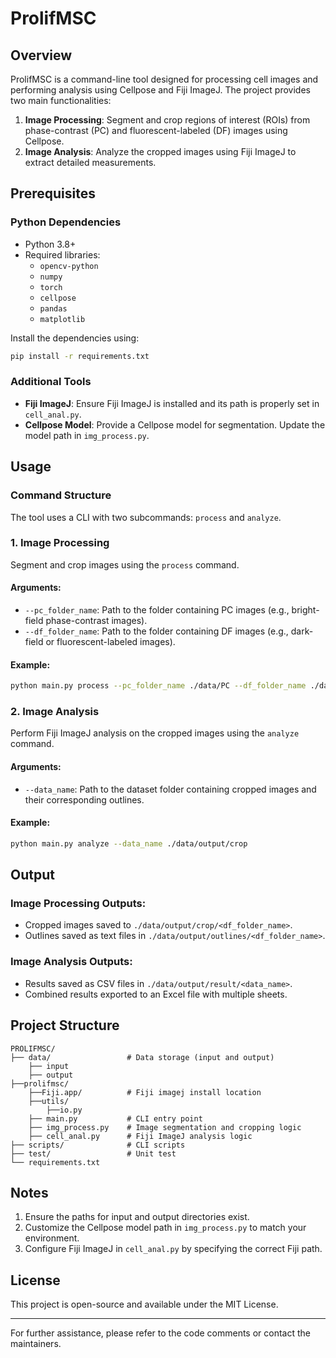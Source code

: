 # ProlifMSC

## Overview
ProlifMSC is a command-line tool designed for processing cell images and performing analysis using Cellpose and Fiji ImageJ. The project provides two main functionalities:

1. **Image Processing**: Segment and crop regions of interest (ROIs) from phase-contrast (PC) and fluorescent-labeled (DF) images using Cellpose.
2. **Image Analysis**: Analyze the cropped images using Fiji ImageJ to extract detailed measurements.

## Prerequisites

### Python Dependencies
- Python 3.8+
- Required libraries:
  - `opencv-python`
  - `numpy`
  - `torch`
  - `cellpose`
  - `pandas`
  - `matplotlib`

Install the dependencies using:
```bash
pip install -r requirements.txt
```

### Additional Tools
- **Fiji ImageJ**: Ensure Fiji ImageJ is installed and its path is properly set in `cell_anal.py`.
- **Cellpose Model**: Provide a Cellpose model for segmentation. Update the model path in `img_process.py`.

## Usage

### Command Structure
The tool uses a CLI with two subcommands: `process` and `analyze`.

### 1. Image Processing
Segment and crop images using the `process` command.

#### Arguments:
- `--pc_folder_name`: Path to the folder containing PC images (e.g., bright-field phase-contrast images).
- `--df_folder_name`: Path to the folder containing DF images (e.g., dark-field or fluorescent-labeled images).

#### Example:
```bash
python main.py process --pc_folder_name ./data/PC --df_folder_name ./data/DF
```

### 2. Image Analysis
Perform Fiji ImageJ analysis on the cropped images using the `analyze` command.

#### Arguments:
- `--data_name`: Path to the dataset folder containing cropped images and their corresponding outlines.

#### Example:
```bash
python main.py analyze --data_name ./data/output/crop
```

## Output

### Image Processing Outputs:
- Cropped images saved to `./data/output/crop/<df_folder_name>`.
- Outlines saved as text files in `./data/output/outlines/<df_folder_name>`.

### Image Analysis Outputs:
- Results saved as CSV files in `./data/output/result/<data_name>`.
- Combined results exported to an Excel file with multiple sheets.

## Project Structure
```
PROLIFMSC/
├── data/                 # Data storage (input and output)
    ├── input             
    ├── output            
├──prolifmsc/             
    ├──Fiji.app/          # Fiji imagej install location
    ├──utils/
        ├──io.py
    ├── main.py           # CLI entry point
    ├── img_process.py    # Image segmentation and cropping logic
    ├── cell_anal.py      # Fiji ImageJ analysis logic
├── scripts/              # CLI scripts
├── test/                 # Unit test
└── requirements.txt      
```

## Notes
1. Ensure the paths for input and output directories exist.
2. Customize the Cellpose model path in `img_process.py` to match your environment.
3. Configure Fiji ImageJ in `cell_anal.py` by specifying the correct Fiji path.

## License
This project is open-source and available under the MIT License.

---
For further assistance, please refer to the code comments or contact the maintainers.